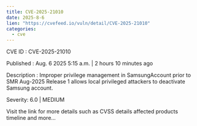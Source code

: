 ```yaml
--- 
title: CVE-2025-21010
date: 2025-8-6
lien: "https://cvefeed.io/vuln/detail/CVE-2025-21010"
categories:
  - cve
---
```


CVE ID : CVE-2025-21010

Published :  Aug. 6
2025
5:15 a.m. | 2 hours
10 minutes ago

Description : Improper privilege management in SamsungAccount prior to SMR Aug-2025 Release 1 allows local privileged attackers to deactivate Samsung account.

Severity: 6.0 | MEDIUM

Visit the link for more details
such as CVSS details
affected products
timeline
and more...
